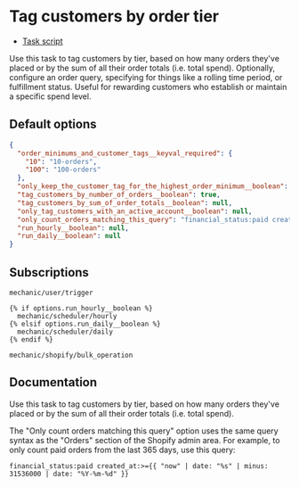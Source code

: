 # Tag customers by order tier

* [Task script](./script.liquid)

Use this task to tag customers by tier, based on how many orders they've placed or by the sum of all their order totals (i.e. total spend). Optionally, configure an order query, specifying for things like a rolling time period, or fulfillment status. Useful for rewarding customers who establish or maintain a specific spend level.

## Default options

```json
{
  "order_minimums_and_customer_tags__keyval_required": {
    "10": "10-orders",
    "100": "100-orders"
  },
  "only_keep_the_customer_tag_for_the_highest_order_minimum__boolean": true,
  "tag_customers_by_number_of_orders__boolean": true,
  "tag_customers_by_sum_of_order_totals__boolean": null,
  "only_tag_customers_with_an_active_account__boolean": null,
  "only_count_orders_matching_this_query": "financial_status:paid created_at:>={{ \"now\" | date: \"%s\" | minus: 31536000 | date: \"%Y-%m-%d\" }}",
  "run_hourly__boolean": null,
  "run_daily__boolean": null
}
```

## Subscriptions

```liquid
mechanic/user/trigger

{% if options.run_hourly__boolean %}
  mechanic/scheduler/hourly
{% elsif options.run_daily__boolean %}
  mechanic/scheduler/daily
{% endif %}

mechanic/shopify/bulk_operation
```

## Documentation

Use this task to tag customers by tier, based on how many orders they've placed or by the sum of all their order totals (i.e. total spend).

The "Only count orders matching this query" option uses the same query syntax as the "Orders" section of the Shopify admin area. For example, to only count paid orders from the last 365 days, use this query:

```
financial_status:paid created_at:>={{ "now" | date: "%s" | minus: 31536000 | date: "%Y-%m-%d" }}
```